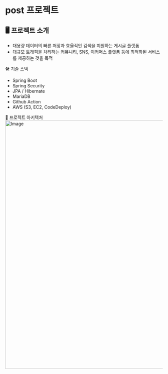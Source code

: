 # post 프로젝트
## 🖥️ 프로젝트 소개
- 대용량 데이터의 빠른 저장과 효율적인 검색을 지원하는 게시글 플랫폼  
- 대규모 트래픽을 처리하는 커뮤니티, SNS, 이커머스 플랫폼 등에 최적화된 서비스를 제공하는 것을 목적

🛠 기술 스택  
- Spring Boot  
- Spring Security  
- JPA / Hibernate  
- MariaDB  
- Github Action   
- AWS (S3, EC2, CodeDeploy)  

🚧 프로젝트 아키텍처  
<img width="792" alt="Image" src="https://github.com/user-attachments/assets/890fcda0-3cb5-4436-a293-5b93b7640757" />

<!-- 
📈 기술적 고민 및 트러블슈팅
-->

